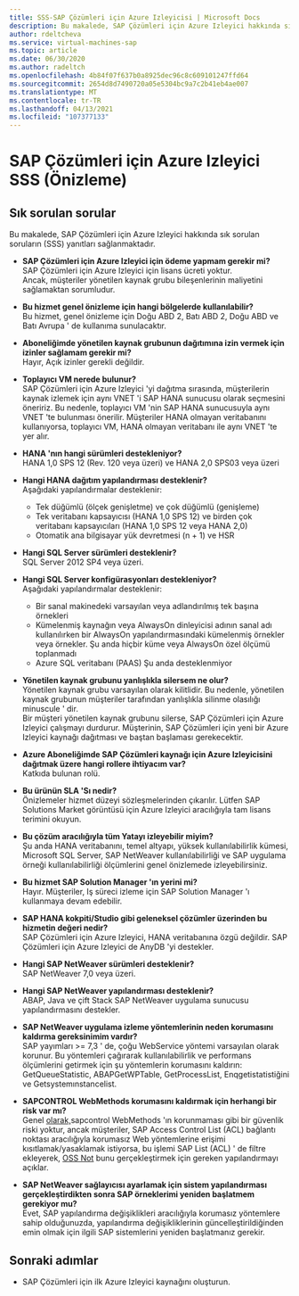 ```yaml
---
title: SSS-SAP Çözümleri için Azure Izleyicisi | Microsoft Docs
description: Bu makalede, SAP Çözümleri için Azure Izleyici hakkında sık sorulan sorular (SSS) hakkında yanıtları öğrenin.
author: rdeltcheva
ms.service: virtual-machines-sap
ms.topic: article
ms.date: 06/30/2020
ms.author: radeltch
ms.openlocfilehash: 4b84f07f637b0a8925dec96c8c609101247ffd64
ms.sourcegitcommit: 2654d8d7490720a05e5304bc9a7c2b41eb4ae007
ms.translationtype: MT
ms.contentlocale: tr-TR
ms.lasthandoff: 04/13/2021
ms.locfileid: "107377133"
---
```

# <a name="azure-monitor-for-sap-solutions-faq-preview"></a>SAP Çözümleri için Azure Izleyici SSS (Önizleme)
## <a name="frequently-asked-questions"></a>Sık sorulan sorular

Bu makalede, SAP Çözümleri için Azure Izleyici hakkında sık sorulan soruların (SSS) yanıtları sağlanmaktadır.  

 - **SAP Çözümleri için Azure Izleyici için ödeme yapmam gerekir mi?**  
SAP Çözümleri için Azure Izleyici için lisans ücreti yoktur.  
Ancak, müşteriler yönetilen kaynak grubu bileşenlerinin maliyetini sağlamaktan sorumludur.  

 - **Bu hizmet genel önizleme için hangi bölgelerde kullanılabilir?**  
Bu hizmet, genel önizleme için Doğu ABD 2, Batı ABD 2, Doğu ABD ve Batı Avrupa ' de kullanıma sunulacaktır.  

 - **Aboneliğimde yönetilen kaynak grubunun dağıtımına izin vermek için izinler sağlamam gerekir mi?**  
Hayır, Açık izinler gerekli değildir.  

 - **Toplayıcı VM nerede bulunur?**  
SAP Çözümleri için Azure Izleyici 'yi dağıtma sırasında, müşterilerin kaynak izlemek için aynı VNET 'i SAP HANA sunucusu olarak seçmesini öneririz. Bu nedenle, toplayıcı VM 'nin SAP HANA sunucusuyla aynı VNET 'te bulunması önerilir. Müşteriler HANA olmayan veritabanını kullanıyorsa, toplayıcı VM, HANA olmayan veritabanı ile aynı VNET 'te yer alır.  

 - **HANA 'nın hangi sürümleri destekleniyor?**  
HANA 1,0 SPS 12 (Rev. 120 veya üzeri) ve HANA 2,0 SPS03 veya üzeri  

 - **Hangi HANA dağıtım yapılandırması desteklenir?**  
Aşağıdaki yapılandırmalar desteklenir:
   - Tek düğümlü (ölçek genişletme) ve çok düğümlü (genişleme)  
   - Tek veritabanı kapsayıcısı (HANA 1,0 SPS 12) ve birden çok veritabanı kapsayıcıları (HANA 1,0 SPS 12 veya HANA 2,0)  
   - Otomatik ana bilgisayar yük devretmesi (n + 1) ve HSR  

 - **Hangi SQL Server sürümleri desteklenir?**  
SQL Server 2012 SP4 veya üzeri.  

 - **Hangi SQL Server konfigürasyonları destekleniyor?**  
Aşağıdaki yapılandırmalar desteklenir:
   - Bir sanal makinedeki varsayılan veya adlandırılmış tek başına örnekleri  
   - Kümelenmiş kaynağın veya AlwaysOn dinleyicisi adının sanal adı kullanılırken bir AlwaysOn yapılandırmasındaki kümelenmiş örnekler veya örnekler. Şu anda hiçbir küme veya AlwaysOn özel ölçümü toplanmadı    
   - Azure SQL veritabanı (PAAS) Şu anda desteklenmiyor  

 - **Yönetilen kaynak grubunu yanlışlıkla silersem ne olur?**  
Yönetilen kaynak grubu varsayılan olarak kilitlidir. Bu nedenle, yönetilen kaynak grubunun müşteriler tarafından yanlışlıkla silinme olasılığı minuscule ' dir.  
Bir müşteri yönetilen kaynak grubunu silerse, SAP Çözümleri için Azure Izleyici çalışmayı durdurur. Müşterinin, SAP Çözümleri için yeni bir Azure Izleyici kaynağı dağıtması ve baştan başlaması gerekecektir.  

 - **Azure Aboneliğimde SAP Çözümleri kaynağı için Azure Izleyicisini dağıtmak üzere hangi rollere ihtiyacım var?**  
Katkıda bulunan rolü.  

 - **Bu ürünün SLA 'Sı nedir?**  
Önizlemeler hizmet düzeyi sözleşmelerinden çıkarılır. Lütfen SAP Solutions Market görüntüsü için Azure Izleyici aracılığıyla tam lisans terimini okuyun.  

 - **Bu çözüm aracılığıyla tüm Yatayı izleyebilir miyim?**  
Şu anda HANA veritabanını, temel altyapı, yüksek kullanılabilirlik kümesi, Microsoft SQL Server, SAP NetWeaver kullanılabilirliği ve SAP uygulama örneği kullanılabilirliği ölçümlerini genel önizlemede izleyebilirsiniz.  

 - **Bu hizmet SAP Solution Manager 'ın yerini mi?**  
Hayır. Müşteriler, Iş süreci izleme için SAP Solution Manager 'ı kullanmaya devam edebilir.  

 - **SAP HANA kokpiti/Studio gibi geleneksel çözümler üzerinden bu hizmetin değeri nedir?**  
SAP Çözümleri için Azure Izleyici, HANA veritabanına özgü değildir. SAP Çözümleri için Azure Izleyici de AnyDB 'yi destekler.  

- **Hangi SAP NetWeaver sürümleri desteklenir?**  
SAP NetWeaver 7,0 veya üzeri.  

- **Hangi SAP NetWeaver yapılandırması desteklenir?**  
ABAP, Java ve çift Stack SAP NetWeaver uygulama sunucusu yapılandırmasını destekler.

- **SAP NetWeaver uygulama izleme yöntemlerinin neden korumasını kaldırma gereksinimim vardır?**  
SAP yayımları >= 7,3 ' de, çoğu WebService yöntemi varsayılan olarak korunur. Bu yöntemleri çağırarak kullanılabilirlik ve performans ölçümlerini getirmek için şu yöntemlerin korumasını kaldırın: GetQueueStatistic, ABAPGetWPTable, GetProcessList, Enqgetistatistiğini ve Getsystemınstancelist.

- **SAPCONTROL WebMethods korumasını kaldırmak için herhangi bir risk var mı?**  
Genel [olarak,](https://launchpad.support.sap.com/#/notes/1439348)sapcontrol WebMethods 'ın korunmaması gibi bir güvenlik riski yoktur, ancak müşteriler, SAP Access Control List (ACL) bağlantı noktası aracılığıyla korumasız Web yöntemlerine erişimi kısıtlamak/yasaklamak istiyorsa, bu işlemi SAP List (ACL) ' de filtre ekleyerek, [OSS Not](https://service.sap.com/sap/support/notes/1495075) bunu gerçekleştirmek için gereken yapılandırmayı açıklar. 

- **SAP NetWeaver sağlayıcısı ayarlamak için sistem yapılandırması gerçekleştirdikten sonra SAP örneklerimi yeniden başlatmem gerekiyor mu?**  
Evet, SAP yapılandırma değişiklikleri aracılığıyla korumasız yöntemlere sahip olduğunuzda, yapılandırma değişikliklerinin güncelleştirildiğinden emin olmak için ilgili SAP sistemlerini yeniden başlatmanız gerekir.  

## <a name="next-steps"></a>Sonraki adımlar

- SAP Çözümleri için ilk Azure Izleyici kaynağını oluşturun.
